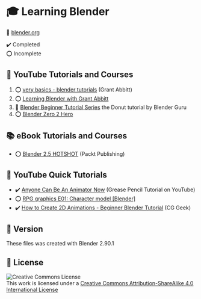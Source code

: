# :mortar_board: Learning Blender

:link: [blender.org](https://www.blender.org/)

:heavy_check_mark: Completed  
:o: Incomplete

## :beginner: YouTube Tutorials and Courses

1. :o: [very basics - blender tutorials](https://www.youtube.com/playlist?list=PLn3ukorJv4vtUy-we5PXaR7V5P7YXUlHf) (Grant Abbitt)
2. :o: [Learning Blender with Grant Abbitt](learning-blender-with-grant-abbitt/)
3. :construction: [Blender Beginner Tutorial Series](https://www.youtube.com/playlist?list=PLjEaoINr3zgEq0u2MzVgAaHEBt--xLB6U) the Donut tutorial by Blender Guru
4. :o: [Blender Zero 2 Hero](https://www.youtube.com/playlist?list=PLR3Ra9cf8aV23C2oBB3aFLla6ABAPYiDk)

## :books: eBook Tutorials and Courses

- :o: [Blender 2.5 HOTSHOT](blender-25-hotshot/) (Packt Publishing)

## :beginner: YouTube Quick Tutorials

- :heavy_check_mark: [Anyone Can Be An Animator Now](https://www.youtube.com/watch?v=UeCEczxToCA) (Grease Pencil Tutorial on YouTube)
- :o: [RPG graphics E01: Character model [Blender]](https://www.youtube.com/watch?v=aAO4C_8y0w8)
- :heavy_check_mark: [How to Create 2D Animations - Beginner Blender Tutorial](https://www.youtube.com/watch?v=Or1HtAG9M-s) (CG Geek)

## :memo: Version

These files was created with Blender 2.90.1

## :page_with_curl: License

![Creative Commons License](https://i.creativecommons.org/l/by-sa/4.0/88x31.png)  
This work is licensed under a [Creative Commons Attribution-ShareAlike 4.0 International License](http://creativecommons.org/licenses/by-sa/4.0/)
